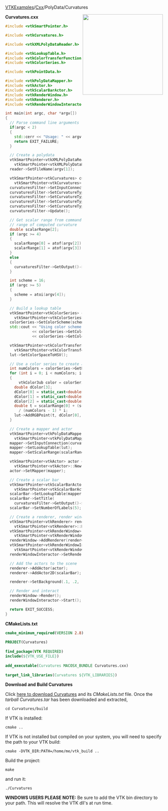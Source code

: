 [VTKExamples](Home)/[Cxx](Cxx)/PolyData/Curvatures

<img align="right" src="https://github.com/lorensen/VTKExamples/raw/master/Testing/Baseline/PolyData/TestCurvatures.png" width="256" />

**Curvatures.cxx**
```c++
#include <vtkSmartPointer.h>

#include <vtkCurvatures.h>

#include <vtkXMLPolyDataReader.h>

#include <vtkLookupTable.h>
#include <vtkColorTransferFunction.h>
#include <vtkColorSeries.h>

#include <vtkPointData.h>

#include <vtkPolyDataMapper.h>
#include <vtkActor.h>
#include <vtkScalarBarActor.h>
#include <vtkRenderWindow.h>
#include <vtkRenderer.h>
#include <vtkRenderWindowInteractor.h>

int main(int argc, char *argv[])
{
  // Parse command line arguments
  if(argc < 2)
  {
    std::cerr << "Usage: " << argv[0] << " Filename(.vtp)" << std::endl;
    return EXIT_FAILURE;
  }

  // Create a polydata
  vtkSmartPointer<vtkXMLPolyDataReader> reader =
    vtkSmartPointer<vtkXMLPolyDataReader>::New();
  reader->SetFileName(argv[1]);

  vtkSmartPointer<vtkCurvatures> curvaturesFilter =
    vtkSmartPointer<vtkCurvatures>::New();
  curvaturesFilter->SetInputConnection(reader->GetOutputPort());
  curvaturesFilter->SetCurvatureTypeToMinimum();
  curvaturesFilter->SetCurvatureTypeToMaximum();
  curvaturesFilter->SetCurvatureTypeToGaussian();
  curvaturesFilter->SetCurvatureTypeToMean();
  curvaturesFilter->Update();

  // Get scalar range from command line if present, otherwise use
  // range of computed curvature
  double scalarRange[2];
  if (argc >= 4)
  {
    scalarRange[0] = atof(argv[2]);
    scalarRange[1] = atof(argv[3]);
  }
  else
  {
    curvaturesFilter->GetOutput()->GetScalarRange(scalarRange);
  }

  int scheme = 16;
  if (argc >= 5)
  {
    scheme = atoi(argv[4]);
  }

  // Build a lookup table
  vtkSmartPointer<vtkColorSeries> colorSeries =
    vtkSmartPointer<vtkColorSeries>::New();
  colorSeries->SetColorScheme(scheme);
  std::cout << "Using color scheme #: "
            << colorSeries->GetColorScheme() << " is "
            << colorSeries->GetColorSchemeName() << std::endl;

  vtkSmartPointer<vtkColorTransferFunction> lut =
    vtkSmartPointer<vtkColorTransferFunction>::New();
  lut->SetColorSpaceToHSV();

  // Use a color series to create a transfer function
  int numColors = colorSeries->GetNumberOfColors();
  for (int i = 0; i < numColors; i++)
  {
      vtkColor3ub color = colorSeries->GetColor(i);
    double dColor[3];
    dColor[0] = static_cast<double> (color[0]) / 255.0;
    dColor[1] = static_cast<double> (color[1]) / 255.0;
    dColor[2] = static_cast<double> (color[2]) / 255.0;
    double t = scalarRange[0] + (scalarRange[1] - scalarRange[0])
      / (numColors - 1) * i;
    lut->AddRGBPoint(t, dColor[0], dColor[1], dColor[2]);
  }

  // Create a mapper and actor
  vtkSmartPointer<vtkPolyDataMapper> mapper =
    vtkSmartPointer<vtkPolyDataMapper>::New();
  mapper->SetInputConnection(curvaturesFilter->GetOutputPort());
  mapper->SetLookupTable(lut);
  mapper->SetScalarRange(scalarRange);

  vtkSmartPointer<vtkActor> actor =
    vtkSmartPointer<vtkActor>::New();
  actor->SetMapper(mapper);

  // Create a scalar bar
  vtkSmartPointer<vtkScalarBarActor> scalarBar =
    vtkSmartPointer<vtkScalarBarActor>::New();
  scalarBar->SetLookupTable(mapper->GetLookupTable());
  scalarBar->SetTitle(
    curvaturesFilter->GetOutput()->GetPointData()->GetScalars()->GetName());
  scalarBar->SetNumberOfLabels(5);

  // Create a renderer, render window, and interactor
  vtkSmartPointer<vtkRenderer> renderer =
    vtkSmartPointer<vtkRenderer>::New();
  vtkSmartPointer<vtkRenderWindow> renderWindow =
    vtkSmartPointer<vtkRenderWindow>::New();
  renderWindow->AddRenderer(renderer);
  vtkSmartPointer<vtkRenderWindowInteractor> renderWindowInteractor =
    vtkSmartPointer<vtkRenderWindowInteractor>::New();
  renderWindowInteractor->SetRenderWindow(renderWindow);

  // Add the actors to the scene
  renderer->AddActor(actor);
  renderer->AddActor2D(scalarBar);

  renderer->SetBackground(.1, .2, .3); // Background color blue

  // Render and interact
  renderWindow->Render();
  renderWindowInteractor->Start();

  return EXIT_SUCCESS;
}
```
**CMakeLists.txt**
```cmake
cmake_minimum_required(VERSION 2.8)
 
PROJECT(Curvatures)
 
find_package(VTK REQUIRED)
include(${VTK_USE_FILE})
 
add_executable(Curvatures MACOSX_BUNDLE Curvatures.cxx)
 
target_link_libraries(Curvatures ${VTK_LIBRARIES})
```

**Download and Build Curvatures**

Click [here to download Curvatures](https://github.com/lorensen/VTKWikiExamplesTarballs/raw/master/Curvatures.tar) and its *CMakeLists.txt* file.
Once the *tarball Curvatures.tar* has been downloaded and extracted,
```
cd Curvatures/build 
```
If VTK is installed:
```
cmake ..
```
If VTK is not installed but compiled on your system, you will need to specify the path to your VTK build:
```
cmake -DVTK_DIR:PATH=/home/me/vtk_build ..
```
Build the project:
```
make
```
and run it:
```
./Curvatures
```
**WINDOWS USERS PLEASE NOTE:** Be sure to add the VTK bin directory to your path. This will resolve the VTK dll's at run time.

